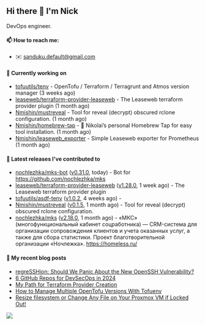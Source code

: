 ## Hi there 👋 I'm Nick

DevOps engineer.

#### 📫 How to reach me:

- ✉️ sanduku.default@gmail.com

#### 👷 Currently working on


- [tofuutils/tenv](https://github.com/tofuutils/tenv) - OpenTofu / Terraform / Terragrunt and Atmos version manager (3 weeks ago)
- [leaseweb/terraform-provider-leaseweb](https://github.com/leaseweb/terraform-provider-leaseweb) - The Leaseweb terraform provider plugin (1 month ago)
- [Nmishin/mustreveal](https://github.com/Nmishin/mustreveal) - Tool for reveal (decrypt) obscured rclone configuration. (1 month ago)
- [Nmishin/homebrew-tap](https://github.com/Nmishin/homebrew-tap) - 🍺 Nikolai’s personal Homebrew Tap for easy tool installation. (1 month ago)
- [Nmishin/leaseweb_exporter](https://github.com/Nmishin/leaseweb_exporter) - Simple Leaseweb exporter for Prometheus (1 month ago)

#### 🔭 Latest releases I've contributed to

- [nochlezhka/mks-bot](https://github.com/nochlezhka/mks-bot) ([v0.31.0](https://github.com/nochlezhka/mks-bot/releases/tag/v0.31.0), today) - Bot for https://github.com/nochlezhka/mks
- [leaseweb/terraform-provider-leaseweb](https://github.com/leaseweb/terraform-provider-leaseweb) ([v1.28.0](https://github.com/leaseweb/terraform-provider-leaseweb/releases/tag/v1.28.0), 1 week ago) - The Leaseweb terraform provider plugin
- [tofuutils/asdf-tenv](https://github.com/tofuutils/asdf-tenv) ([v1.0.2](https://github.com/tofuutils/asdf-tenv/releases/tag/v1.0.2), 4 weeks ago) - 
- [Nmishin/mustreveal](https://github.com/Nmishin/mustreveal) ([v0.1.5](https://github.com/Nmishin/mustreveal/releases/tag/v0.1.5), 1 month ago) - Tool for reveal (decrypt) obscured rclone configuration.
- [nochlezhka/mks](https://github.com/nochlezhka/mks) ([v2.18.0](https://github.com/nochlezhka/mks/releases/tag/v2.18.0), 1 month ago) - «МКС» (многофункциональный кабинет соцработника) — CRM-система для организации сопровождения клиентов и учета оказанных услуг, а также для сбора статистики. Проект благотворительной организации «Ночлежка». https://homeless.ru/

#### 📜 My recent blog posts
- [regreSSHion: Should We Panic About the New OpenSSH Vulnerability?](https://dzone.com/articles/what-is-the-regresshion-vulnerability)
- [6 GitHub Repos for DevSecOps in 2024](https://hackernoon.com/6-github-repos-for-devsecops-in-2024)
- [My Path for Terraform Provider Creation](https://hackernoon.com/my-path-for-terraform-provider-creation)
- [How to Manage Multiple OpenTofu Versions With Tofuenv](https://hackernoon.com/how-to-manage-multiple-opentofu-versions-with-tofuenv)
- [Resize filesystem or Change Any File on Your Proxmox VM if Locked Out!](https://hackernoon.com/resize-filesystem-or-change-any-file-on-your-proxmox-vm-if-locked-out)

![](https://komarev.com/ghpvc/?username=Nmishin&color=green)

